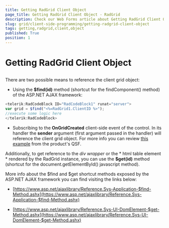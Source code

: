 ```yaml
---
title: Getting RadGrid Client Object
page_title: Getting RadGrid Client Object - RadGrid
description: Check our Web Forms article about Getting RadGrid Client Object.
slug: grid/client-side-programming/getting-radgrid-client-object
tags: getting,radgrid,client,object
published: True
position: 1
---
```


# Getting RadGrid Client Object



## 

There are two possible means to reference the client grid object:

* Using the **$find(id)** method (shortcut for the findComponent() method) of the ASP.NET AJAX framework:

````JavaScript
<telerik:RadCodeBlock ID="RadCodeBlock1" runat="server">
var grid = $find("<%=RadGrid1.ClientID %>");
//execute some logic here 
</telerik:RadCodeBlock>			
````



* Subscribing to the **OnGridCreated** client-side event of the control. In its handler the **sender** argument (first argument passed in the handler) will reference the client grid object. For more info you can review [this example](https://demos.telerik.com/aspnet-ajax/grid/examples/client/clientsideevents/defaultcs.aspx) from the product's QSF.

Additionally, to get reference to the *div wrapper* or the * html table element * rendered by the RadGrid instance, you can use the **$get(id)** method (shortcut for the document.getElementById() javascript method).

More info about the $find and $get shortcut methods exposed by the ASP.NET AJAX framework you can find visiting the links below:

* [https://www.asp.net/ajaxlibrary/Reference.Sys-Application-$find-Method.ashx](https://www.asp.net/ajaxlibrary/Reference.Sys-Application-$find-Method.ashx)

* [https://www.asp.net/ajaxlibrary/Reference.Sys-UI-DomElement-$get-Method.ashx](https://www.asp.net/ajaxlibrary/Reference.Sys-UI-DomElement-$get-Method.ashx)
